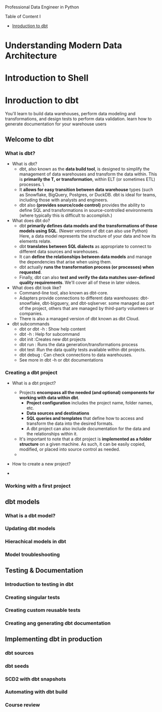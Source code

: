 Professional Data Engineer in Python

Table of Content I
- [Inroduction to dbt](#inroduction-to-dbt)



# Understanding Modern Data Architecture
# Introduction to Shell

# Inroduction to dbt
You'll learn to build data warehouses, perform data modeling and transformations, and design tests to perform data validation.  learn how to generate documentation for your warehouse users
## Welcome to dbt
### What is dbt?
- What is dbt?
    - dbt, also known as the __data build tool__, is designed to simplify the management of data warehouses and transform the data within. This is __primarily the T, or transformation__, within ELT (or sometimes ETL) processes. \
    - It __allows for easy transition between data warehouse__ types (such as Snowflake, BigQuery, Postgres, or DuckDB. dbt is ideal for teams, including those with analysts and engineers.
    - dbt also __(provides source/code control)__ provides the ability to define SQL and transformations in source-controlled environments (where typically this is difficult to accomplish.)
- What does dbt do?
    - dbt __primarily defines data models and the transformations of those models using SQL__. (Newer versions of dbt can also use Python)\
    Here, a data model represents the structure of your data and how its elements relate. 
    - dbt __translates between SQL dialects__ as appropriate to connect to different data sources and warehouses.
    - It can __define the relationships between data models__ and manage the dependencies that arise when using them.
    - dbt actually __runs the transformation process (or processes) when requested__.
    - Finally, dbt can also __test and verify the data matches user-defined quality requirements__. We'll cover all of these in later videos.
- What does dbt look like?
    - Command-line tool, also known as dbt-core.
    - Adapters provide connections to different data warehouses: dbt-snowflake, dbt-bigquery, and dbt-sqlserver.  some managed as part of the project, others that are managed by third-party volunteers or companies. 
    - There is also a managed version of dbt known as dbt Cloud. 
- dbt subcommands
    - dbt  or dbt -h : Show help content
    - dbt <subcommand> -h : Help for subcommand
    - dbt init :Creates new dbt projects
    - dbt run : Runs the data generation/transformations process
    - dbt test :Run the data quality tests available within dbt projects.
    - dbt debug : Can check connections to data warehouses.
    - See more in dbt -h or dbt documentations
### Creating a dbt project
- What is a dbt project?
    - Projects __encompass all the needed (and optional) components for working with data within dbt__.
        - __Project configuration__ includes the project name, folder names, etc.
        - __Data sources and destinations__
        - __SQL queries and templates__ that define how to access and transform the data into the desired formats.
        - A dbt project can also include documentation for the data and the relationships within it.
    - It's important to note that a dbt project is __implemented as a folder structure__ on a given machine. As such, it can be easily copied, modified, or placed into source control as needed.
    -       
- How to create a new project?

  
- 
### Working with a first project

## dbt models
### What is a dbt model?
### Updating dbt models
### Hierachical models in dbt
### Model troubleshooting
## Testing & Documentation
### Introduction to testing in dbt
### Creating singular tests
### Creating custom reusable tests
### Creating ang generating dbt documentation
## Implementing dbt in production
### dbt sources
### dbt seeds
### SCD2 with dbt snapshots
### Automating with dbt build
### Course review
